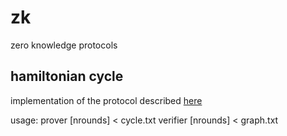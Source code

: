 # zk
zero knowledge protocols

## hamiltonian cycle

implementation of the protocol described [here](http://www.intensecrypto.org/public/lec_14_zero_knowledge.pdf)

usage:
prover [nrounds] < cycle.txt
verifier [nrounds] < graph.txt

